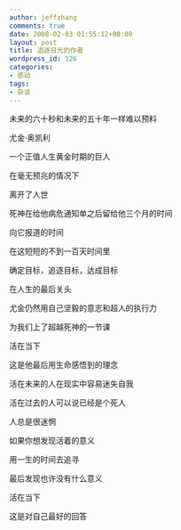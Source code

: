 ```yaml
---
author: jeffzhang
comments: true
date: 2008-02-03 01:55:12+00:00
layout: post
title: 追逐日光的作者
wordpress_id: 126
categories:
- 感动
tags:
- 杂谈
---
```


未来的六十秒和未来的五十年一样难以预料

尤金·奥凯利

一个正值人生黄金时期的巨人

在毫无预兆的情况下

离开了人世

死神在给他病危通知单之后留给他三个月的时间

向它报道的时间

在这短短的不到一百天时间里

确定目标，追逐目标，达成目标

在人生的最后关头

尤金仍然用自己坚毅的意志和超人的执行力

为我们上了超越死神的一节课

活在当下

这是他最后用生命感悟到的理念

活在未来的人在现实中容易迷失自我

活在过去的人可以说已经是个死人

人总是很迷惘

如果你想发现活着的意义

用一生的时间去追寻

最后发现也许没有什么意义

活在当下

这是对自己最好的回答
